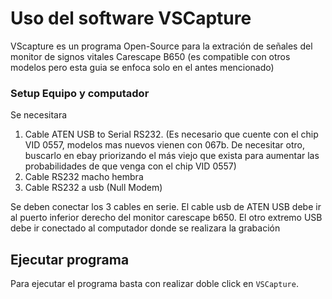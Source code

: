 # Uso del software VSCapture

VScapture es un programa Open-Source para la extración de señales del monitor de signos vitales Carescape B650 (es compatible con otros modelos pero esta guia se enfoca solo en el antes mencionado)

### Setup Equipo y computador
Se necesitara
1. Cable ATEN USB to Serial RS232.  (Es necesario que cuente con el chip VID 0557, modelos mas nuevos vienen con 067b. De necesitar otro, buscarlo en ebay priorizando el más viejo que exista para aumentar las probabilidades de que venga con el chip VID 0557)
2. Cable RS232 macho hembra 
3. Cable RS232 a usb (Null Modem)

Se deben conectar los 3 cables en serie. El cable usb de ATEN USB debe ir al puerto inferior derecho del monitor carescape b650. El otro extremo USB debe ir conectado al computador donde se realizara la grabación


## Ejecutar programa
Para ejecutar el programa basta con realizar doble click en `VSCapture`.



